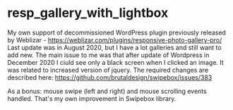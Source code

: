 # resp_gallery_with_lightbox
My own support of decommissioned WordPress plugin previously released by Weblizar - https://weblizar.com/plugins/responsive-photo-gallery-pro/
Last update was in August 2020, but I have a lot galleries and still want to add new.
The main issue to me was that after update of Wordpress in December 2020 I ciuld see only a black screen when I clicked an image.
It was related to increased version of jquery.
The required changes are described here: https://github.com/brutaldesign/swipebox/issues/383

As a bonus: mouse swipe (left and right) and mouse scrolling events handled. That's my own improvement in Swipebox library.

